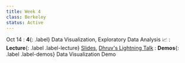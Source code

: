 ```yaml
---
title: Week 4
class: Berkeley
status: Active
---
```

Oct 14
: **4**{: .label} Data Visualization, Exploratory Data Analysis 📈
: **Lecture**{: .label .label-lecture} <a href = "{{site.links.lectures.lecture04}}" target = "_blank">Slides</a>, <a href = "{{site.links.lightning.talk01}}" target = "_blank">Dhruv's Lightning Talk</a> 
: **Demos**{: .label .label-demos} Data Visualization Demo
